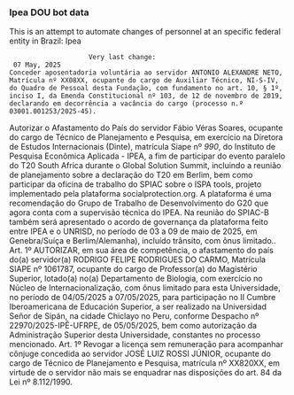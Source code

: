  ### Ipea DOU bot data
 This is an attempt to automate changes of personnel at an specific federal entity in Brazil: Ipea
 
                        Very last change: 
 	 07 May, 2025
	Conceder aposentadoria voluntária ao servidor ANTONIO ALEXANDRE NETO, Matrícula nº XX08XX, ocupante do cargo de Auxiliar Técnico, NI-S-IV, do Quadro de Pessoal desta Fundação, com fundamento no art. 10, § 1º, inciso I, da Emenda Constitucional nº 103, de 12 de novembro de 2019, declarando em decorrência a vacância do cargo (processo n.º 03001.001253/2025-45).
Autorizar o Afastamento do País do servidor Fábio Véras Soares, ocupante do cargo de Técnico de Planejamento e Pesquisa, em exercício na Diretora de Estudos Internacionais (Dinte), matrícula Siape nº *990*, do Instituto de Pesquisa Econômica Aplicada - IPEA, a fim de participar do evento paralelo do T20 South Africa durante o Global Solution Summit, incluindo a reunião de planejamento sobre a declaração do T20 em Berlim, bem como participar da oficina de trabalho do SPIAC sobre o ISPA tools, projeto implementado pela plataforma socialprotection.org. A plataforma é uma recomendação do Grupo de Trabalho de Desenvolvimento do G20 que agora conta com a supervisão técnica do IPEA. Na reunião do SPIAC-B também será apresentado o acordo de governança da plataforma feito entre IPEA e o UNRISD, no período de 03 a 09 de maio de 2025, em Genebra/Suíça e Berlim/Alemanha), incluído trânsito, com ônus limitado..
Art. 1º AUTORIZAR, em sua área de competência, o afastamento do país do(a) servidor(a) RODRIGO FELIPE RODRIGUES DO CARMO, Matrícula SIAPE nº 1061787, ocupante do cargo de Professor(a) do Magistério Superior, lotado(a) no(a) Departamento de Biologia, com exercício no Núcleo de Internacionalização, com ônus limitado para esta Universidade, no período de 04/05/2025 a 07/05/2025, para participação no II Cumbre Iberoamericana de Educación Superior, a ser realizado na Universidad Señor de Sipán, na cidade Chiclayo no Peru, conforme Despacho nº 22970/2025-IPÊ-UFRPE, de 05/05/2025, bem como autorização da Administração Superior desta Universidade, constantes no processo mencionado.
Art. 1º Revogar a licença sem remuneração para acompanhar cônjuge concedida ao servidor JOSÉ LUIZ ROSSI JÚNIOR, ocupante do cargo de Técnico de Planejamento e Pesquisa, matrícula nº XX820XX, em virtude de o servidor não mais se enquadrar nas disposições do art. 84 da Lei nº 8.112/1990.
